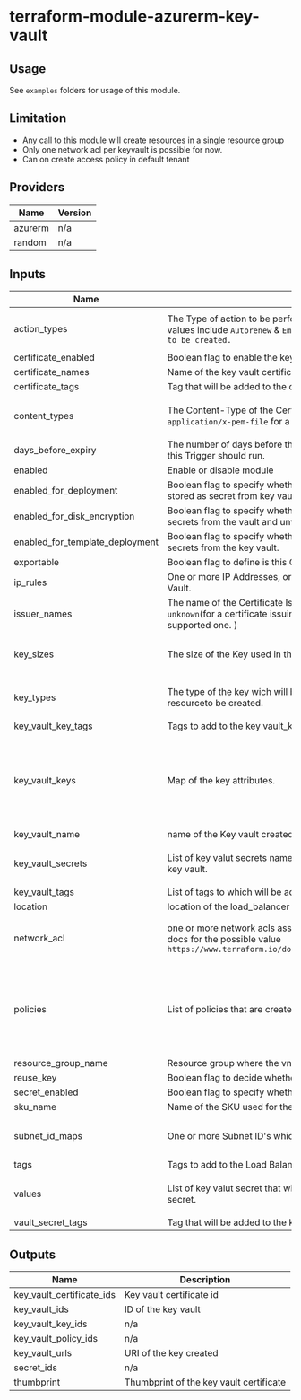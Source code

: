 # terraform-module-azurerm-key-vault

## Usage
See `examples` folders for usage of this module.

## Limitation

- Any call to this module will create resources in a single resource group
- Only one network acl per keyvault is possible for now.
- Can on create access policy in default tenant

<!-- BEGINNING OF PRE-COMMIT-TERRAFORM DOCS HOOK -->
## Providers

| Name | Version |
|------|---------|
| azurerm | n/a |
| random | n/a |

## Inputs

| Name | Description | Type | Default | Required |
|------|-------------|------|---------|:-----:|
| action\_types | The Type of action to be performed when the lifetime trigger is triggerec.possible values include `Autorenew` & `EmailContacts. changing this forces a new resource to be created.` | `list(string)` | <pre>[<br>  ""<br>]</pre> | no |
| certificate\_enabled | Boolean flag to enable the key vault certificate | `bool` | `false` | no |
| certificate\_names | Name of the key vault certificate. | `list(string)` | `[]` | no |
| certificate\_tags | Tag that will be added to the certificate. | `map` | `{}` | no |
| content\_types | The Content-Type of the Certificate, such as `application/x-pkcs12` for a PFX or `application/x-pem-file` for a PEM. | `list(string)` | <pre>[<br>  ""<br>]</pre> | no |
| days\_before\_expiry | The number of days before the Certificate expires that the action associated with this Trigger should run. | `number` | `30` | no |
| enabled | Enable or disable module | `bool` | `true` | no |
| enabled\_for\_deployment | Boolean flag to specify whether Azure VM's are permitted to retrive certificate stored as secret from key vault. | `bool` | `false` | no |
| enabled\_for\_disk\_encryption | Boolean flag to specify whether Azure Disk Encryption is permitted to retrieve secrets from the vault and unwrap keys. | `bool` | `false` | no |
| enabled\_for\_template\_deployment | Boolean flag to specify whether Azure Resource Manager is permitted to retrieve secrets from the key vault. | `bool` | `false` | no |
| exportable | Boolean flag to define is this Certificate Exportable | `bool` | `false` | no |
| ip\_rules | One or more IP Addresses, or CIDR Blocks which should be able to access the Key Vault. | `list(string)` | `[]` | no |
| issuer\_names | The name of the Certificate Issuer. Possible values ( `Self`(for self-signed) or `unknown`(for a certificate issuing authority like Let's Encrypt and Azure direct supported one. ) | `list(string)` | `[]` | no |
| key\_sizes | The size of the Key used in the Certificate | `list(string)` | <pre>[<br>  ""<br>]</pre> | no |
| key\_types | The type of the key wich will be created such as `RSA`. changing this forces a new resourceto be created. | `list(string)` | <pre>[<br>  ""<br>]</pre> | no |
| key\_vault\_key\_tags | Tags to add to the key vault\_key | `map` | `{}` | no |
| key\_vault\_keys | Map of the key attributes. | <pre>list(object({<br>    name     = string<br>    key_type = string<br>    key_size = string<br>    key_opts = list(string)<br>    curve    = string<br>  }))</pre> | `[]` | no |
| key\_vault\_name | name of the Key vault created | `string` | `""` | no |
| key\_vault\_secrets | List of key valut secrets names. Changing this will force to create new secret in the key vault. | `list(string)` | <pre>[<br>  ""<br>]</pre> | no |
| key\_vault\_tags | List of tags to which will be added to the key vault. | `map` | `{}` | no |
| location | location of the load\_balancer | `string` | `""` | no |
| network\_acl | one or more network acls associated to the key vault. Please check the terraform docs for the possible value `https://www.terraform.io/docs/providers/azurerm/r/key_vault_certificate.html` | `list(object({ bypass = list(string), default_action = list(string), ip_rules = list(string), virtual_network_subnet_ids = list(string) }))` | `[]` | no |
| policies | List of policies that are created for this key vault. | <pre>list(object({<br>    tenant_id               = string<br>    object_id               = string<br>    key_permissions         = list(string)<br>    secret_permissions      = list(string)<br>    certificate_permissions = list(string)<br>  }))</pre> | `[]` | no |
| resource\_group\_name | Resource group where the vnet resides. | `string` | `""` | no |
| reuse\_key | Boolean flag to decide whether to use the existing key again or not | `bool` | `false` | no |
| secret\_enabled | Boolean flag to specify whether to create the secret in the key valut or not. | `bool` | `false` | no |
| sku\_name | Name of the SKU used for the key vault | `string` | `"standard"` | no |
| subnet\_id\_maps | One or more Subnet ID's which should be able to access this Key Vault. | `list(string)` | <pre>[<br>  ""<br>]</pre> | no |
| tags | Tags to add to the Load Balancer | `map` | `{}` | no |
| values | List of key valut secret that will cretaed. changing this will force to create new secret. | `list(string)` | <pre>[<br>  ""<br>]</pre> | no |
| vault\_secret\_tags | Tag that will be added to the ker vault secret | `map` | `{}` | no |

## Outputs

| Name | Description |
|------|-------------|
| key\_vault\_certificate\_ids | Key vault certificate id |
| key\_vault\_ids | ID of the key vault |
| key\_vault\_key\_ids | n/a |
| key\_vault\_policy\_ids | n/a |
| key\_vault\_urls | URI of the key created |
| secret\_ids | n/a |
| thumbprint | Thumbprint of the key vault certificate |

<!-- END OF PRE-COMMIT-TERRAFORM DOCS HOOK -->
